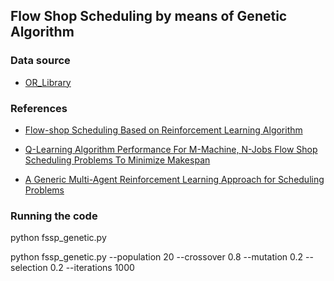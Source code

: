 ## Flow Shop Scheduling by means of Genetic Algorithm

### Data source
 - [OR_Library](http://mistic.heig-vd.ch/taillard/problemes.dir/ordonnancement.dir/ordonnancement.html)

### References
- [Flow-shop Scheduling Based on Reinforcement Learning Algorithm](https://scholar.google.com/scholar_lookup?hl=en&publication_year=2003&pages=83-90&author=S.+Peter&title=Flow-shop+Scheduling+Based+on+Reinforcement+Learning+Algorithm)

-  [Q-Learning Algorithm Performance For M-Machine, N-Jobs Flow Shop Scheduling Problems To Minimize Makespan](https://scholar.google.com.tw/scholar?hl=zh-TW&as_sdt=0%2C5&q=Q-Learning+Algorithm+Performance+For+M-Machine%2C+N-Job+Flow+Shop+Scheduling+Problems+To+Minimize+Makespan+&btnG=)

- [A Generic Multi-Agent Reinforcement Learning Approach for Scheduling Problems](https://scholar.google.com.tw/scholar?hl=zh-TW&as_sdt=0%2C5&q=A+Generic+Multi-Agent+Reinforcement+Learning+Approach+for+Scheduling+Problems&btnG=)

### Running the code
python fssp_genetic.py

python fssp_genetic.py --population 20 --crossover 0.8 --mutation 0.2 --selection 0.2 --iterations 1000
